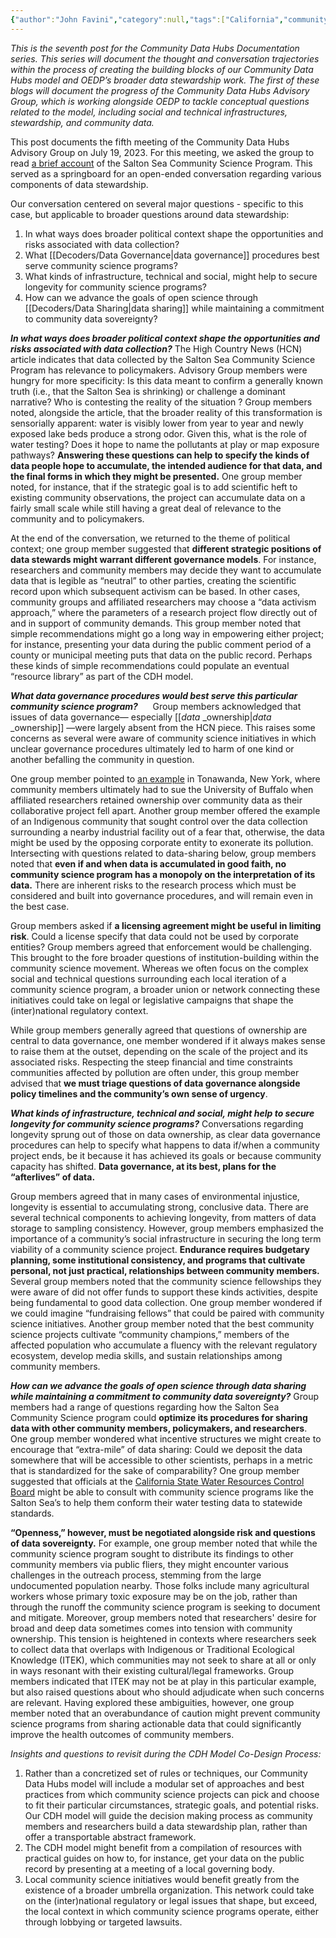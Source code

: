 ```yaml
---
{"author":"John Favini","category":null,"tags":["California","communityscience","NewYork","researchpractices","risk","datalicense","datastorage","Indigenousdata"],"dg-publish":true,"permalink":"/documentation-blogs/07-data-governance-political-strategy-and-longevity-in-the-salton-sea-community-science-project/","dgPassFrontmatter":true}
---
```


_This is the seventh post for the Community Data Hubs Documentation series. This series will document the thought and conversation trajectories within the process of creating the building blocks of our Community Data Hubs model and OEDP’s broader data stewardship work. The first of these blogs will document the progress of the Community Data Hubs Advisory Group, which is working alongside OEDP to tackle conceptual questions related to the model, including social and technical infrastructures, stewardship, and community data._

This post documents the fifth meeting of the Community Data Hubs Advisory Group on July 19, 2023. For this meeting, we asked the group to read [a brief account](https://www.hcn.org/issues/55.6/south-water-in-search-of-answers-at-the-salton-sea) of the Salton Sea Community Science Program. This served as a springboard for an open-ended conversation regarding various components of data stewardship.

Our conversation centered on several major questions - specific to this case, but applicable to broader questions around data stewardship:

1. In what ways does broader political context shape the opportunities and risks associated with data collection?
2. What [[Decoders/Data Governance\|data governance]] procedures best serve community science programs?    
3. What kinds of infrastructure, technical and social, might help to secure longevity for community science programs?
4. How can we advance the goals of open science through [[Decoders/Data Sharing\|data sharing]] while maintaining a commitment to community data sovereignty?  


_**In what ways does broader political context shape the opportunities and risks associated with data collection?**_
The High Country News (HCN) article indicates that data collected by the Salton Sea Community Science Program has relevance to policymakers. Advisory Group members were hungry for more specificity: Is this data meant to confirm a generally known truth (i.e., that the Salton Sea is shrinking) or challenge a dominant narrative? Who is contesting the reality of the situation ? Group members noted, alongside the article, that the broader reality of this transformation is sensorially apparent: water is visibly lower from year to year and newly exposed lake beds produce a strong odor. Given this, what is the role of water testing? Does it hope to name the pollutants at play or map exposure pathways? **Answering these questions can help to specify the kinds of data people hope to accumulate, the intended audience for that data, and the final forms in which they might be presented.** One group member noted, for instance, that if the strategic goal is to add scientific heft to existing community observations, the project can accumulate data on a fairly small scale while still having a great deal of relevance to the community and to policymakers. 

At the end of the conversation, we returned to the theme of political context; one group member suggested that **different strategic positions of data stewards might warrant different governance models**. For instance, researchers and community members may decide they want to accumulate data that is legible as “neutral” to other parties, creating the scientific record upon which subsequent activism can be based. In other cases, community groups and affiliated researchers may choose a “data activism approach,” where the parameters of a research project flow directly out of and in support of community demands. This group member noted that simple recommendations might go a long way in empowering either project; for instance, presenting your data during the public comment period of a county or municipal meeting puts that data on the public record. Perhaps these kinds of simple recommendations could populate an eventual “resource library” as part of the CDH model.

_**What data governance procedures would best serve this particular community science program?**_     
Group members acknowledged that issues of data governance— especially [[_data_ _ownership\|_data_ _ownership]] —were largely absent from the HCN piece. This raises some concerns as several were aware of community science initiatives in which unclear governance procedures ultimately led to harm of one kind or another befalling the community in question. 

One group member pointed to [an example](https://www.investigativepost.org/2018/09/13/dispute-over-tonawanda-coke-soil-study/) in Tonawanda, New York, where community members ultimately had to sue the University of Buffalo when affiliated researchers retained ownership over community data as their collaborative project fell apart. Another group member offered the example of an Indigenous community that sought control over the data collection surrounding a nearby industrial facility out of a fear that, otherwise, the data might be used by the opposing corporate entity to exonerate its pollution. Intersecting with questions related to data-sharing below, group members noted that **even if and when data is accumulated in good faith, no community science program has a monopoly on the interpretation of its data.** There are inherent risks to the research process which must be considered and built into governance procedures, and will remain even in the best case.

Group members asked if **a licensing agreement might be useful in limiting risk**. Could a license specify that data could not be used by corporate entities? Group members agreed that enforcement would be challenging. This brought to the fore broader questions of institution-building within the community science movement. Whereas we often focus on the complex social and technical questions surrounding each local iteration of a community science program, a broader union or network connecting these initiatives could take on legal or legislative campaigns that shape the (inter)national regulatory context.

While group members generally agreed that questions of ownership are central to data governance, one member wondered if it always makes sense to raise them at the outset, depending on the scale of the project and its associated risks. Respecting the steep financial and time constraints communities affected by pollution are often under, this group member advised that **we must triage questions of data governance alongside policy timelines and the community’s own sense of urgency**.  

_**What kinds of infrastructure, technical and social, might help to secure longevity for community science programs?**_
Conversations regarding longevity sprung out of those on data ownership, as clear data governance procedures can help to specify what happens to data if/when a community project ends, be it because it has achieved its goals or because community capacity has shifted. **Data governance, at its best, plans for the “afterlives” of data.**

Group members agreed that in many cases of environmental injustice, longevity is essential to accumulating strong, conclusive data. There are several technical components to achieving longevity, from matters of data storage to sampling consistency. However, group members emphasized the importance of a community’s social infrastructure in securing the long term viability of a community science project. **Endurance requires budgetary planning, some institutional consistency, and programs that cultivate personal, not just practical, relationships between community members.** Several group members noted that the community science fellowships they were aware of did not offer funds to support these kinds activities, despite being fundamental to good data collection. One group member wondered if we could imagine “fundraising fellows” that could be paired with community science initiatives. Another group member noted that the best community science projects cultivate “community champions,” members of the affected population who accumulate a fluency with the relevant regulatory ecosystem, develop media skills, and sustain relationships among community members. 

_**How can we advance the goals of open science through data sharing while maintaining a commitment to community data sovereignty?**_
Group members had a range of questions regarding how the Salton Sea Community Science program could **optimize its procedures for sharing data with other community members, policymakers, and researchers**. One group member wondered what incentive structures we might create to encourage that “extra-mile” of data sharing: Could we deposit the data somewhere that will be accessible to other scientists, perhaps in a metric that is standardized for the sake of comparability? One group member suggested that officials at the [California State Water Resources Control Board](https://www.waterboards.ca.gov/) might be able to consult with community science programs like the Salton Sea’s to help them conform their water testing data to statewide standards. 

**“Openness,” however, must be negotiated alongside risk and questions of data sovereignty.** For example, one group member noted that while the community science program sought to distribute its findings to other community members via public fliers, they might encounter various challenges in the outreach process, stemming from the large undocumented population nearby. Those folks include many agricultural workers whose primary toxic exposure may be on the job, rather than through the runoff the community science program is seeking to document and mitigate. Moreover, group members noted that researchers' desire for broad and deep data sometimes comes into tension with community ownership. This tension is heightened in contexts where researchers seek to collect data that overlaps with Indigenous or Traditional Ecological Knowledge (ITEK), which communities may not seek to share at all or only in ways resonant with their existing cultural/legal frameworks. Group members indicated that ITEK may not be at play in this particular example, but also raised questions about who should adjudicate when such concerns are relevant. Having explored these ambiguities, however, one group member noted that an overabundance of caution might prevent community science programs from sharing actionable data that could significantly improve the health outcomes of community members.

_Insights and questions to revisit during the CDH Model Co-Design Process:_

1. Rather than a concretized set of rules or techniques, our Community Data Hubs model will include a modular set of approaches and best practices from which community science projects can pick and choose to fit their particular circumstances, strategic goals, and potential risks. Our CDH model will guide the decision making process as community members and researchers build a data stewardship plan, rather than offer a transportable abstract framework. 
2. The CDH model might benefit from a compilation of resources with practical guides on how to, for instance, get your data on the public record by presenting at a meeting of a local governing body. 
3. Local community science initiatives would benefit greatly from the existence of a broader umbrella organization. This network could take on the (inter)national regulatory or legal issues that shape, but exceed, the local context in which community science programs operate, either through lobbying or targeted lawsuits.
